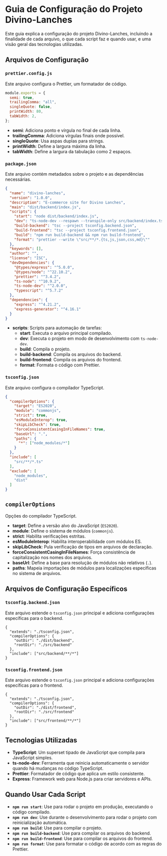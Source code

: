 # Guia de Configuração do Projeto Divino-Lanches

Este guia explica a configuração do projeto Divino-Lanches, incluindo a finalidade de cada arquivo, o que cada script faz e quando usar, e uma visão geral das tecnologias utilizadas.

## Arquivos de Configuração

### `prettier.config.js`

Este arquivo configura o Prettier, um formatador de código.

```javascript
module.exports = {
  semi: true,
  trailingComma: "all",
  singleQuote: false,
  printWidth: 80,
  tabWidth: 2,
};
```

- **semi**: Adiciona ponto e vírgula no final de cada linha.
- **trailingComma**: Adiciona vírgulas finais onde possível.
- **singleQuote**: Usa aspas duplas para strings.
- **printWidth**: Define a largura máxima da linha.
- **tabWidth**: Define a largura da tabulação como 2 espaços.

### `package.json`

Este arquivo contém metadados sobre o projeto e as dependências necessárias.

```json
{
  "name": "divino-lanches",
  "version": "1.0.0",
  "description": "E-commerce site for Divino Lanches",
  "main": "dist/backend/index.js",
  "scripts": {
    "start": "node dist/backend/index.js",
    "dev": "ts-node-dev --respawn --transpile-only src/backend/index.ts",
    "build-backend": "tsc --project tsconfig.backend.json",
    "build-frontend": "tsc --project tsconfig.frontend.json",
    "build": "npm run build-backend && npm run build-frontend",
    "format": "prettier --write \"src/**/*.{ts,js,json,css,md}\""
  },
  "keywords": [],
  "author": "",
  "license": "ISC",
  "devDependencies": {
    "@types/express": "^5.0.0",
    "@types/node": "^22.10.2",
    "prettier": "^3.4.2",
    "ts-node": "^10.9.2",
    "ts-node-dev": "^2.0.0",
    "typescript": "^5.7.2"
  },
  "dependencies": {
    "express": "^4.21.2",
    "express-generator": "^4.16.1"
  }
}
```

- **scripts**: Scripts para automação de tarefas:
  - **start**: Executa o arquivo principal compilado.
  - **dev**: Executa o projeto em modo de desenvolvimento com `ts-node-dev`.
  - **build**: Compila o projeto.
  - **build-backend**: Compila os arquivos do backend.
  - **build-frontend**: Compila os arquivos do frontend.
  - **format**: Formata o código com Prettier.

### `tsconfig.json`

Este arquivo configura o compilador TypeScript.

```json
{
  "compilerOptions": {
    "target": "ES2020",
    "module": "commonjs",
    "strict": true,
    "esModuleInterop": true,
    "skipLibCheck": true,
    "forceConsistentCasingInFileNames": true,
    "baseUrl": ".",
    "paths": {
      "*": ["node_modules/*"]
    }
  },
  "include": [
    "src/**/*.ts"
  ],
  "exclude": [
    "node_modules",
    "dist"
  ]
}
```

## `compilerOptions`

Opções do compilador TypeScript.

- **target**: Define a versão alvo do JavaScript (`ES2020`).
- **module**: Define o sistema de módulos (`commonjs`).
- **strict**: Habilita verificações estritas.
- **esModuleInterop**: Habilita interoperabilidade com módulos ES.
- **skipLibCheck**: Pula verificação de tipos em arquivos de declaração.
- **forceConsistentCasingInFileNames**: Força consistência de capitalização nos nomes dos arquivos.
- **baseUrl**: Define a base para resolução de módulos não relativos (`.`).
- **paths**: Mapeia importações de módulos para localizações específicas no sistema de arquivos.

## Arquivos de Configuração Específicos

### `tsconfig.backend.json`

Este arquivo estende o `tsconfig.json` principal e adiciona configurações específicas para o backend.
```
{
  "extends": "./tsconfig.json",
  "compilerOptions": {
    "outDir": "./dist/backend",
    "rootDir": "./src/backend"
  },
  "include": ["src/backend/**/*"]
}
```

### `tsconfig.frontend.json`

Este arquivo estende o `tsconfig.json` principal e adiciona configurações específicas para o frontend.

```
{
  "extends": "./tsconfig.json",
  "compilerOptions": {
    "outDir": "./dist/frontend",
    "rootDir": "./src/frontend"
  },
  "include": ["src/frontend/**/*"]
}
```

## Tecnologias Utilizadas

- **TypeScript**: Um superset tipado de JavaScript que compila para JavaScript simples.
- **ts-node-dev**: Ferramenta que reinicia automaticamente o servidor quando há mudanças no código TypeScript.
- **Prettier**: Formatador de código que aplica um estilo consistente.
- **Express**: Framework web para Node.js para criar servidores e APIs.

## Quando Usar Cada Script

- **`npm run start`**: Use para rodar o projeto em produção, executando o código compilado.
- **`npm run dev`**: Use durante o desenvolvimento para rodar o projeto com reinicialização automática.
- **`npm run build`**: Use para compilar o projeto.
- **`npm run build-backend`**: Use para compilar os arquivos do backend.
- **`npm run build-frontend`**: Use para compilar os arquivos do frontend.
- **`npm run format`**: Use para formatar o código de acordo com as regras do Prettier.